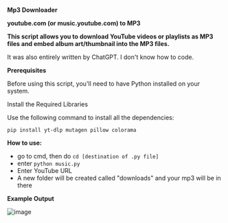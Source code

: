 **Mp3 Downloader**

**youtube.com (or music.youtube.com) to MP3**

**This script allows you to download YouTube videos or playlists as MP3 files and  embed album art/thumbnail into the MP3 files.**

It was also entirely written by ChatGPT. I don't know how to code. 


**Prerequisites**

Before using this script, you'll need to have Python installed on your system.

Install the Required Libraries

Use the following command to install all the dependencies:

`` pip install yt-dlp mutagen pillow colorama  ``



**How to use:**
- go to cmd, then do `` cd [destination of .py file] ``
- enter `` python music.py ``
- Enter YouTube URL
- A new folder will be created called "downloads" and your mp3 will be in there





**Example Output**



![image](https://github.com/user-attachments/assets/1450299a-6cad-43ae-ae61-7230e698e7f2)


